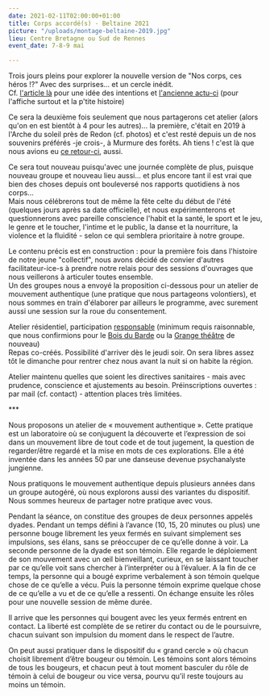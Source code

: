 ```yaml
---
date: 2021-02-11T02:00:00+01:00
title: Corps accordé(s) - Beltaine 2021
picture: "/uploads/montage-beltaine-2019.jpg"
lieu: Centre Bretagne ou Sud de Rennes
event_date: 7-8-9 mai

---
```

Trois jours pleins pour explorer la nouvelle version de "Nos corps, ces héros !?" Avec des surprises... et un cercle inédit.  
Cf. [l'article là](https://www.murmuredesforets.fr/article/nos-corps-des-heros/) pour une idée des intentions et [l'ancienne actu-ci](https://www.murmuredesforets.fr/actualite/beltaine-et-solstice-de-confines/) (pour l'affiche surtout et la p'tite histoire)

Ce sera la deuxième fois seulement que nous partagerons cet atelier (alors qu'on en est bientôt à 4 pour les autres)... la première, c'était en 2019 à l'Arche du soleil près de Redon (cf. photos) et c'est resté depuis un de nos souvenirs préférés -je crois-, à Murmure des forêts. Ah tiens ! c'est là que nous avions eu [ce retour-ci]( "https://www.murmuredesforets.fr/article/histoire-de-l-esprit-d-un-murmure-des-forets/"), aussi.

Ce sera tout nouveau puisqu'avec une journée complète de plus, puisque nouveau groupe et nouveau lieu aussi... et plus encore tant il est vrai que bien des choses depuis ont bouleversé nos rapports quotidiens à nos corps...  
Mais nous célébrerons tout de même la fête celte du début de l'été (quelques jours après sa date officielle), et nous expérimenterons et questionnerons avec pareille conscience l'habit et la santé, le sport et le jeu, le genre et le toucher, l'intime et le public, la danse et la nourriture, la violence et la fluidité - selon ce qui semblera prioritaire à notre groupe.

Le contenu précis est en construction : pour la première fois dans l'histoire de notre jeune "collectif", nous avons décidé de convier d'autres facilitateur-ice-s à prendre notre relais pour des sessions d'ouvrages que nous veillerons à articuler toutes ensemble.   
Un des groupes nous a envoyé la proposition ci-dessous pour un atelier de mouvement authentique (une pratique que nous partageons volontiers), et nous sommes en train d'élaborer par ailleurs le programme, avec surement aussi une session sur la roue du consentement.

Atelier résidentiel, participation [responsable](https://lesuperflux.fr/2017/09/01/participations-conscientes/) (minimum requis raisonnable, que nous confirmions pour le [Bois du Barde](https://www.leboisdubarde.bzh/) ou la [Grange théâtre](https://lagrangetheatre.fr/contact/) de nouveau)  
Repas co-créés. Possibilité d'arriver dès le jeudi soir. On sera libres assez tôt le dimanche pour rentrer chez nous avant la nuit si on habite la région.

Atelier maintenu quelles que soient les directives sanitaires - mais avec prudence, conscience et ajustements au besoin. Préinscriptions ouvertes : par mail (cf. contact) - attention places très limitées.

\***

Nous proposons un atelier de « mouvement authentique ». Cette pratique est un laboratoire où se conjuguent la découverte et l’expression de soi dans un mouvement libre de tout code et de tout jugement, la question de regarder/être regardé et la mise en mots de ces explorations. Elle a été inventée dans les années 50 par une danseuse devenue psychanalyste jungienne.

Nous pratiquons le mouvement authentique depuis plusieurs années dans un groupe autogéré, où nous explorons aussi des variantes du dispositif. Nous sommes heureux de partager notre pratique avec vous.

Pendant la séance, on constitue des groupes de deux personnes appelés dyades. Pendant un temps défini à l’avance (10, 15, 20 minutes ou plus) une personne bouge librement les yeux fermés en suivant simplement ses impulsions, ses élans, sans se préoccuper de ce qu’elle donne à voir. La seconde personne de la dyade est son témoin. Elle regarde le déploiement de son mouvement avec un œil bienveillant, curieux, en se laissant toucher par ce qu’elle voit sans chercher à l’interpréter ou à l’évaluer. A la fin de ce temps, la personne qui a bougé exprime verbalement à son témoin quelque chose de ce qu’elle a vécu. Puis la personne témoin exprime quelque chose de ce qu’elle a vu et de ce qu’elle a ressenti. On échange ensuite les rôles pour une nouvelle session de même durée.

Il arrive que les personnes qui bougent avec les yeux fermés entrent en contact. La liberté est complète de se retirer du contact ou de le poursuivre, chacun suivant son impulsion du moment dans le respect de l’autre.

On peut aussi pratiquer dans le dispositif du « grand cercle » où chacun choisit librement d’être bougeur ou témoin. Les témoins sont alors témoins de tous les bougeurs, et chacun peut à tout moment basculer du rôle de témoin à celui de bougeur ou vice versa, pourvu qu’il reste toujours au moins un témoin.